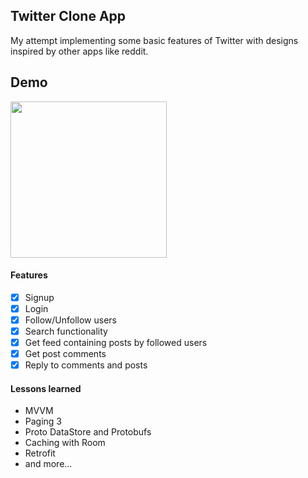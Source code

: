## Twitter Clone App
My attempt implementing some basic features of Twitter with designs inspired by other apps like reddit.

## Demo
<img src="https://github.com/sxxxi/TwitterCloneApp/blob/main/misc/demo.gif" width="250" />

#### Features
- [x] Signup
- [x] Login
- [x] Follow/Unfollow users
- [x] Search functionality 
- [x] Get feed containing posts by followed users
- [x] Get post comments
- [x] Reply to comments and posts

#### Lessons learned
- MVVM
- Paging 3
- Proto DataStore and Protobufs
- Caching with Room
- Retrofit
- and more...
